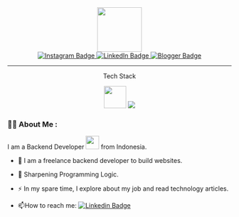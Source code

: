 <div id="header" align="center">
  <img src="https://media.giphy.com/media/M9gbBd9nbDrOTu1Mqx/giphy.gif" width="100"/>
  
  <div id="badges">
  <a href="https://www.instagram.com/rrfaiarsa">
    <img src="https://img.shields.io/badge/Instagram-purple?style=for-the-badge&logo=instagram&logoColor=white" alt="Instagram Badge"/>
  </a>
     <a href="https://www.linkedin.com/in/rifaiarsa/">
    <img src="https://img.shields.io/badge/LinkedIn-blue?style=for-the-badge&logo=linkedin&logoColor=white" alt="LinkedIn Badge"/>
  </a>
  <a href="https://dukunin.my.id/">
    <img src="https://img.shields.io/badge/Blogger-orange?style=for-the-badge&logo=blogger&logoColor=white" alt="Blogger Badge"/>
  </a>
</div>
  
  <img src="https://komarev.com/ghpvc/?username=novilmahdi&style=flat-square&color=blue" alt=""/>
  
</div>

---

<p align="center">Tech Stack</p>


<p align="center">
 <img src="https://user-images.githubusercontent.com/93973382/206341704-e995295b-a0e8-4a0c-a854-114c099d3950.png" width="50" /)
  <a href="https://skillicons.dev">
    <img src="https://skillicons.dev/icons?i=php,laravel,html,css,bootstrap,mysql,jquery,json,python,machinelearning&theme=light" />
   

  </a>
</p>

### :woman_technologist: About Me :

I am a Backend Developer <img src="https://media.giphy.com/media/WUlplcMpOCEmTGBtBW/giphy.gif" width="30"> from Indonesia.

- :telescope: I am a freelance backend developer to build websites.

- :seedling: Sharpening Programming Logic.

- :zap: In my spare time, I explore about my job and read technology articles.

- :mailbox:How to reach me: [![Linkedin Badge](https://img.shields.io/badge/-novil-blue?style=flat&logo=Linkedin&logoColor=white)](https://www.linkedin.com/in/novil-nvl-2238a323b/)
